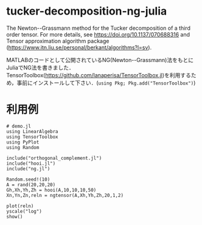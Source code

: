 # tucker-decomposition-ng-julia
The Newton--Grassmann method for the Tucker decomposition of a third order tensor.  For more details, see https://doi.org/10.1137/070688316 and Tensor approximation algorithm package (https://www.itn.liu.se/personal/berkant/algorithms?l=sv).

MATLABのコードとして公開されているNG(Newton--Grassmann)法をもとにJuliaでNG法を書きました．
TensorToolbox(https://github.com/lanaperisa/TensorToolbox.jl)を利用するため，事前にインストールして下さい．(`using Pkg; Pkg.add("TensorToolbox")`)

# 利用例

```
# demo.jl
using LinearAlgebra
using TensorToolbox
using PyPlot
using Random

include("orthogonal_complement.jl")
include("hooi.jl")
include("ng.jl")

Random.seed!(10)
A = rand(20,20,20)
Gh,Xh,Yh,Zh = hooi(A,10,10,10,50)
Xn,Yn,Zn,reln = ngtensor(A,Xh,Yh,Zh,20,1,2)

plot(reln)
yscale("log")
show()
```
